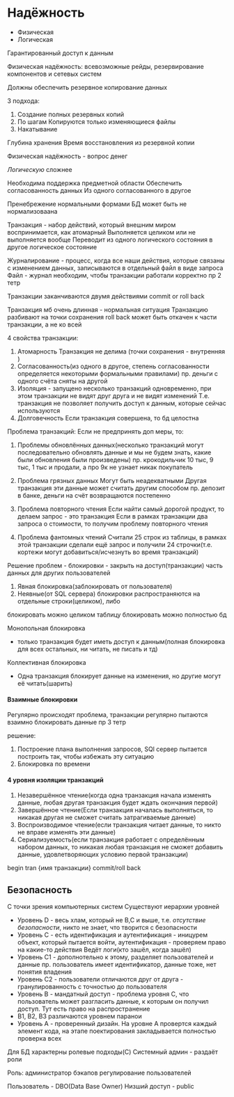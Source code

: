 # Надёжность
- Физическая
- Логическая

Гарантированный доступ к данным 

Физическая надёжность: всевозможные рейды, резервирование компонентов и сетевых систем 

Должны обеспечить резервное копирование данных

3 подхода:

1. Создание полных резервных копий
2. По шагам
Копируются только изменяющиеся файлы
3. Накатывание 

Глубина хранения
Время восстановления из резервной копии

Физическая надёжность - вопрос денег

*Логическую* сложнее

Необходима поддержка предметной области 
Обеспечить согласованность данных
Из одного согласованного в другое 

Пренебрежение нормальными формами
БД может быть не нормализоваана

Транзакция - набор действий, который внешним миром воспринимается, как атомарный
Выполняется целиком или не выполняется вообще
Переводит из одного логического состояния в другое логическое состояние

Журналирование - процесс, когда все наши действия, которые связаны с изменением данных, записываются в отдельный файл в виде запроса
Файл - журнал
необходим, чтобы транзакции работали корректно 
пр 2 тетр

Транзакции заканчиваются двумя действиями
commit or roll back 

Транзакция мб очень длинная - нормальная ситуация 
Транзакцию разбивают на точки сохранения
roll back может быть откачен к части транзакции, а не ко всей

4 свойства транзакции:
1. Атомарность 
 Транзакция не делима (точки сохранения - внутренняя )
 2. Согласованность(из одного в другое, степень согласованности определяется некоторыми формальными правилами)
 пр. деньги с одного счёта сняты на другой
 3. Изоляция - запущено несколько транзакций одновременно, при этом транзакции не видят друг друга и не видят изменений
 Т.е. транзакция не позволяет получить доступ к данным, которые сейчас используются 
 4. Долговечность 
 Если транзакция совершена, то бд целостна 

Проблема транзакций:
Если не предпринять доп меры, то:
1. Проблемы обновлённых данных(несколько транзакций могут последовательно обновлять данные и мы не будем знать, какие были обновления были произведены)
пр. крокодильчик 10 тыс, 9 тыс, 1 тыс и продали, а про 9к не узнает никак покупатель

2. Проблема грязных данных
Могут быть неадекватными 
Другая транзакция эти данные может считать другим способом 
пр. депозит в банке, деньги на счёт возвращаются постепенно
3. Проблема повторного чтения
Если найти самый дорогой продукт, то делаем запрос - это транзакция 
Если в рамках транзакции два запроса о стоимости, то получим проблему повторного чтения
4. Проблема фантомных чтений
Считали 25 строк из таблицы, в рамках этой транзакции сделали ещё запрос и получили 24 строчки(т.е. кортежи могут добавиться/исчезнуть во время транзакций)

Решение проблем - блокировки - закрыть на доступ(транзакции) часть данных для других пользователей
1. Явная блокировка(заблокировать от пользователя)
2. Неявные(от SQL сервера)
блокировки распространяются на отдельные строки(целиком), либо 

блокировать можно целиком таблицу
блокировать можно полностью бд

Монопольная блокировка 
- только транзакция будет иметь доступ к данным(полная блокировка для всех остальных, ни читать, не писать и тд)

Коллективная блокировка 
- Одна транзакция блокирует данные на изменения, но другие могут её читать(шарить)


#### Взаимные блокировки
Регулярно происходят проблема, транзакции регулярно пытаются взаимно блокировать данные 
пр 3 тетр

решение:
1. Построение плана выполнения запросов, SQl сервер пытается построить так, чтобы избежать эту ситуацию 
2. Блокировка по времени

#### 4 уровня изоляции транзакций
1. Незавершённое чтение(когда одна транзакция начала изменять данные, любая другая транзакция будет ждать окончания первой)
2. Завершённое чтение(Если транзакция началась выполняться, то никакая другая не сможет считать затрагиваемые данные)
3. Воспроизводимое чтение(если транзакция читает данные, то никто не вправе изменять эти данные)
4. Сериализуемость(если транзакция работает с определённым набором данных, то никакая любая транзакция не сможет добавить данные, удовлетворяющих условию первой транзакции)

begin tran {имя транзакции} commit/roll back

## Безопасность 
С точки зрения компьютерных систем
Существуют иерархии уровней
- Уровень D - весь хлам, который не B,C и выше, т.е. *отсутствие безопасности*, никто не знает, что творится с безопасности 
- Уровень C - есть идентификация и аутентификация - иницурем объект, который пытается войти, аутентификация - проверяем право на какие-то действия
Ведёт логи(кто зашёл, когда зашёл)
- Уровень С1 - дополнотельно к этому, разделяет пользователей и данные
пр. пользователь имеет идентификатор, данные тоже, нет понятия владения
- Уровень С2 - пользователи отличаются друг от друга - гранулированность с точностью до пользователя
- Уровень B - мандатный доступ - проблема уровня C, что пользователь может разгласить данные, к которым он получил доступ. Тут есть право на распространение
- B1, B2, B3 различаются уровнем паранои
- Уровень A - проверенный дизайн.
На уровне А провертся каждый элемент кода, на этапе поектирования закладывается полностью проверка всех 

Для БД характерны ролевые подходы(C)
Системный админ - раздаёт роли 

Роль:
администратор бэкапов
регулирование пользователей

Пользователь - DBO(Data Base Owner) 
Низший доступ - public 
















